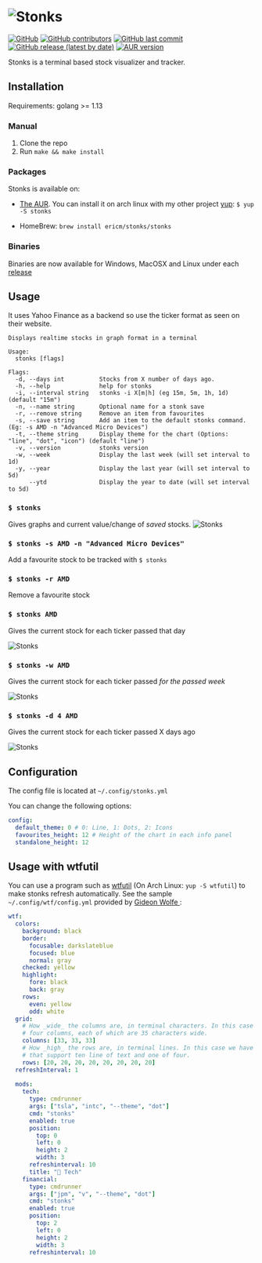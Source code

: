 # ![Stonks](./assets/stonks.svg?raw=true)

[![GitHub](https://img.shields.io/github/license/ericm/stonks?style=for-the-badge)](https://github.com/ericm/stonks/blob/master/LICENSE)
[![GitHub contributors](https://img.shields.io/github/contributors/ericm/stonks?style=for-the-badge)](https://github.com/ericm/stonks/graphs/contributors)
[![GitHub last commit](https://img.shields.io/github/last-commit/ericm/stonks?style=for-the-badge)](https://github.com/ericm/stonks/commits/master)
[![GitHub release (latest by date)](https://img.shields.io/github/v/release/ericm/stonks?style=for-the-badge)](https://github.com/ericm/stonks/releases)
[![AUR version](https://img.shields.io/aur/version/stonks?style=for-the-badge)](https://aur.archlinux.org/packages/stonks/)

Stonks is a terminal based stock visualizer and tracker.

## Installation

Requirements: golang >= 1.13

### Manual

1. Clone the repo
2. Run `make && make install`

### Packages

Stonks is available on:

- [The AUR](https://aur.archlinux.org/packages/stonks/). You can install it on arch linux with my other project [yup](https://github.com/ericm/yup): `$ yup -S stonks`

- HomeBrew: `brew install ericm/stonks/stonks`

### Binaries

Binaries are now available for Windows, MacOSX and Linux under each [release](https://github.com/ericm/stonks/releases)

## Usage

It uses Yahoo Finance as a backend so use the ticker format as seen on their website.

```
Displays realtime stocks in graph format in a terminal

Usage:
  stonks [flags]

Flags:
  -d, --days int          Stocks from X number of days ago.
  -h, --help              help for stonks
  -i, --interval string   stonks -i X[m|h] (eg 15m, 5m, 1h, 1d) (default "15m")
  -n, --name string       Optional name for a stonk save
  -r, --remove string     Remove an item from favourites
  -s, --save string       Add an item to the default stonks command. (Eg: -s AMD -n "Advanced Micro Devices")
  -t, --theme string      Display theme for the chart (Options: "line", "dot", "icon") (default "line")
  -v, --version           stonks version
  -w, --week              Display the last week (will set interval to 1d)
  -y, --year              Display the last year (will set interval to 5d)
      --ytd               Display the year to date (will set interval to 5d)
```

### `$ stonks`

Gives graphs and current value/change of _saved_ stocks.
![Stonks](./assets/1.png)

### `$ stonks -s AMD -n "Advanced Micro Devices"`

Add a favourite stock to be tracked with `$ stonks`

### `$ stonks -r AMD`

Remove a favourite stock

### `$ stonks AMD`

Gives the current stock for each ticker passed that day

![Stonks](./assets/2.png)

### `$ stonks -w AMD`

Gives the current stock for each ticker passed _for the passed week_

![Stonks](./assets/3.png)

### `$ stonks -d 4 AMD`

Gives the current stock for each ticker passed X days ago

![Stonks](./assets/4.png)

## Configuration

The config file is located at `~/.config/stonks.yml`

You can change the following options:

```yml
config:
  default_theme: 0 # 0: Line, 1: Dots, 2: Icons
  favourites_height: 12 # Height of the chart in each info panel
  standalone_height: 12
```

## Usage with wtfutil
You can use a program such as [wtfutil](https://wtfutil.com/) (On Arch Linux: `yup -S wtfutil`) to make stonks refresh automatically.
See the sample `~/.config/wtf/config.yml` provided by [Gideon Wolfe
](https://github.com/GideonWolfe):
```yml
wtf:
  colors:
    background: black
    border:
      focusable: darkslateblue
      focused: blue
      normal: gray
    checked: yellow
    highlight: 
      fore: black
      back: gray
    rows:
      even: yellow
      odd: white
  grid:
    # How _wide_ the columns are, in terminal characters. In this case we have
    # four columns, each of which are 35 characters wide.
    columns: [33, 33, 33]
    # How _high_ the rows are, in terminal lines. In this case we have four rows
    # that support ten line of text and one of four.
    rows: [20, 20, 20, 20, 20, 20, 20, 20]
  refreshInterval: 1
  
  mods:
    tech:
      type: cmdrunner
      args: ["tsla", "intc", "--theme", "dot"]
      cmd: "stonks"
      enabled: true
      position:
        top: 0
        left: 0
        height: 2
        width: 3
      refreshinterval: 10
      title: "🤖 Tech"
    financial:
      type: cmdrunner
      args: ["jpm", "v", "--theme", "dot"]
      cmd: "stonks"
      enabled: true
      position:
        top: 2
        left: 0
        height: 2
        width: 3
      refreshinterval: 10
```
